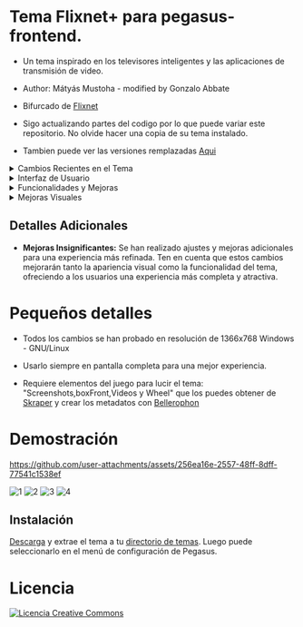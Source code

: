 # Tema Flixnet+ para pegasus-frontend.
 - Un tema inspirado en los televisores inteligentes y las aplicaciones de transmisión de video.
 - Author: Mátyás Mustoha - modified by Gonzalo Abbate
 - Bifurcado de [Flixnet](https://github.com/mmatyas/pegasus-theme-flixnet)

- Sigo actualizando partes del codigo por lo que puede variar este repositorio. No olvide hacer una copia de su tema instalado.
- Tambien puede ver las versiones remplazadas [Aqui](https://www.mediafire.com/folder/wycdtzwa6hdoh/FlixNet_Plus_Versiones)

<details>
<summary>Cambios Recientes en el Tema</summary>

**Barra de Progreso de Tiempo de Juego y Fases**
- **La barra de progreso muestra visualmente el tiempo de juego acumulado, ayudando a los jugadores a ver su avance de manera clara y dinámica. A medida que el jugador acumula más tiempo en el juego, la barra cambia de color y se adapta a las diferentes fases de progreso.**

**Visualización de la Fase**

**Fase 0: 1-30 minutos**
- Durante los primeros 30 minutos de juego, la barra es de color verde. La barra se va llenando a medida que el jugador acumula más minutos, proporcionando una representación visual clara del tiempo jugado en esta fase inicial.

![0](https://github.com/ZagonAb/FlixNet_Plus/blob/769b518a464ae627ab722a5acdad6e330f5fae6d/.meta/screenshots/phase0.png)

**Fase 1: 30-60 minutos**
- Cuando el tiempo de juego supera los 30 minutos pero no llega a 1 hora, la barra se vuelve azul. Esta fase indica que el jugador está superando la etapa inicial y avanzando en el juego.

![1](https://github.com/ZagonAb/FlixNet_Plus/blob/769b518a464ae627ab722a5acdad6e330f5fae6d/.meta/screenshots/phase1.png)

**Fase 2: Más de 1 hora**
- A partir de 1 hora de juego, el color de la barra cambia según el tiempo acumulado:
  - De 1 a 20 horas: La barra es amarilla.
  - Más de 20 horas: La barra se vuelve roja, indicando que el jugador ha alcanzado un nivel de juego avanzado y ha invertido muchas horas en el juego.

![2](https://github.com/ZagonAb/FlixNet_Plus/blob/769b518a464ae627ab722a5acdad6e330f5fae6d/.meta/screenshots/phase2.png)

- Si el tiempo de juego es inferior a 1 minuto, la barra no será visible. Esto garantiza que solo se muestren las barras cuando el tiempo de juego es significativo y aporta información útil al jugador.

**Objetivo de la Barra**
- La barra y las fases proporcionan una forma visualmente atractiva de seguir el progreso del jugador. A medida que el jugador avanza, no solo puede ver el tiempo jugado, sino también el cambio de color que refleja su progreso en el juego. Esto hace que la experiencia sea más interactiva y motivadora.

**Cambios en la captura de pantalla y logo en la "Categoría"**
- Ahora, tanto la captura de pantalla como el logo del juego se actualizarán dinámicamente según el juego seleccionado en el GridView.

</details>


<details>
<summary>Interfaz de Usuario</summary>

- **Video por Captura del Juego:** Ahora se incluye un video por captura del juego para mejorar la experiencia visual.
- **Captura al Final del Video:** Se agregó una captura al final del video para evitar bucles de reproducción.
- **Relación de Aspecto 10:16:** El tema utiliza ahora una relación de aspecto de 10:16 en los boxfront para mejorar la visualización.
- **Utilizando boxFront:** Se ha cambiado la fuente de captura a boxFront para una presentación más uniforme.
- **Uso de wheel por Texto:** Se ha cambiado texto por wheel del juego, proporcionando una mejor experiencia visual.

</details>


<details>
<summary>Funcionalidades y Mejoras</summary>

- Se han agregado 4 nuevas colecciones: "Todos los juegos", "Mi lista", "Seguir jugando" y "Juegos recomendados", como una mejora para mantener el orden y la organización en la interfaz.
- La colección "Mi Lista" y la colección "Seguir Jugando" estarán automáticamente ocultas si no contienen juegos en esas respectivas colecciones, lo que garantiza una interfaz limpia y sin elementos innecesarios. Además, la colección "Seguir Jugando" únicamente contendrá juegos que hayan sido lanzados por más de 1 minuto en los últimos 7 días. Esta característica permite que la colección varíe según la actividad de juego del usuario, evitando acumular una cantidad infinita de juegos lanzados por error o aquellos que han sido jugados hace mucho tiempo. De esta manera, se mantiene la colección fresca y actualizada con los últimos juegos jugados, promoviendo una experiencia de usuario más organizada y centrada en los juegos recientes.
- ~~**Barra de Progreso con playTime:** Se agregó una barra de progreso utilizando "playTime" para proporcionar información adicional en DetailsInfoBar.~~
- **Conteo de Juegos Disponibles:** Se muestra la cantidad de juegos disponibles en cada colección con "Juegos disponibles: game.count".
- Se ha implementado una barra lateral izquierda que facilita el acceso al índice de cada colección nueva:
  - La opción "Home" nos permite volver al índice 0 de la interfaz, proporcionando una navegación intuitiva y rápida.
  - La opción "Buscar" nos permite buscar entre nuestra amplia lista de colecciones, ahorrándonos tiempo en la interfaz al encontrar rápidamente lo que necesitamos.
  - La opción "Plus" nos desplaza a la colección "Mi lista", que contendrá todos los juegos que hemos marcado como favoritos, agrupándolos en una sola colección para una fácil accesibilidad.
  - La opción "Trending" nos lleva a la colección "Juegos Recomendados", que presenta una selección de 15 juegos aleatorios que podrían ajustarse a nuestros gustos, proporcionando sugerencias emocionantes y variadas.
- **Agregar/Quitar Juegos Favoritos con Botón (X):** Se ha añadido la opción de marcar/quitar juegos como favoritos utilizando el botón (X) del mando.

</details>


<details>
<summary>Mejoras Visuales</summary>

- **Efecto Scanlines mediante .png en Video y Captura:** Se ha implementado el efecto scanlines para mejorar la estética visual.
- **Etiqueta Automática "Seguir Jugando":** Se ha introducido una nueva característica automática: "Seguir jugando". Esta etiqueta se mostrará dinámicamente para juegos lanzados en los últimos 7 días, indicando que han sido jugados recientemente. Para los demás juegos, la etiqueta se ocultará automáticamente. Esta funcionalidad mejora la visualización y destaca los juegos más recientemente jugados.

</details>


## Detalles Adicionales

- **Mejoras Insignificantes:** Se han realizado ajustes y mejoras adicionales para una experiencia más refinada.
Ten en cuenta que estos cambios mejorarán tanto la apariencia visual como la funcionalidad del tema, ofreciendo a los usuarios una experiencia más completa y atractiva.

# Pequeños detalles

- Todos los cambios se han probado en resolución de 1366x768 Windows - GNU/Linux

- Usarlo siempre en pantalla completa para una mejor experiencia.
- Requiere elementos del juego para lucir el tema:  "Screenshots,boxFront,Videos y Wheel"  que los puedes obtener de 
[Skraper](https://www.skraper.net/) y crear los metadatos con [Bellerophon](https://github.com/valsou/bellerophon)

# Demostración

https://github.com/user-attachments/assets/256ea16e-2557-48ff-8dff-77541c1538ef

![1](https://github.com/user-attachments/assets/cc4083fa-2c94-4d77-a494-79febfcf32b1)
![2](https://github.com/user-attachments/assets/d214ce54-8c3f-4441-83f0-c0502df1e7f4)
![3](https://github.com/user-attachments/assets/11459dba-8e27-4c60-a7af-7e5e92082f2b)
![4](https://github.com/user-attachments/assets/c6f0a4f1-7bae-4977-8c8c-cca67d182a8c)

## Instalación

[Descarga](https://github.com/ZagonAb/FlixNet_Plus/archive/refs/heads/main.zip) y extrae el tema a tu [directorio de temas](http://pegasus-frontend.org/docs/user-guide/installing-themes). Luego puede seleccionarlo en el menú de configuración de Pegasus.


# Licencia
<a rel="license" href="http://creativecommons.org/licenses/by-nc-sa/4.0/"><img alt="Licencia Creative Commons" style="border-width:0" src="https://i.creativecommons.org/l/by-nc-sa/4.0/88x31.png" /></a><br /><a rel="license" href="http://creativecommons.org/licenses/by-nc-sa/4.0/"></a>
